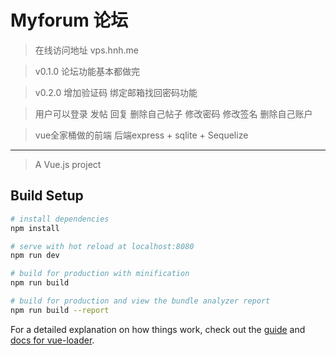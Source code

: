 # Myforum 论坛

> 在线访问地址 vps.hnh.me

> v0.1.0 论坛功能基本都做完

> v0.2.0 增加验证码 绑定邮箱找回密码功能

> 用户可以登录 发帖 回复 删除自己帖子 修改密码 修改签名  删除自己账户

> vue全家桶做的前端 后端express + sqlite + Sequelize

----
> A Vue.js project

## Build Setup

``` bash
# install dependencies
npm install

# serve with hot reload at localhost:8080
npm run dev

# build for production with minification
npm run build

# build for production and view the bundle analyzer report
npm run build --report
```

For a detailed explanation on how things work, check out the [guide](http://vuejs-templates.github.io/webpack/) and [docs for vue-loader](http://vuejs.github.io/vue-loader).
